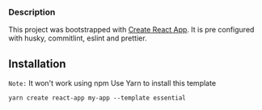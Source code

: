 ### Description

This project was bootstrapped with [Create React App](https://github.com/facebook/create-react-app). It is pre configured with husky, commitlint, eslint and prettier.

## Installation

`Note:` It won't work using npm
Use Yarn to install this template

```
yarn create react-app my-app --template essential
```
